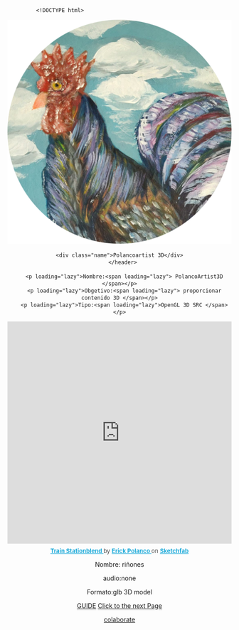              <!DOCTYPE html>
</html>
<html lang="en">
<head>
    <meta charset="UTF-8">
    <meta http-equiv="X-UA-Compatible" content="IE=edge">
    <meta name="viewport" content="width=device-width, initial-scale=1.0">
    <link rel="stylesheet" href="polancoartist.css">
    <link rel="stylesheet" href="View.scss">
    <link href="https://vjs.zencdn.net/7.15.4/video-js.css" rel="stylesheet" />
    <link rel="stylesheet" href="normalize.css"> 
    <script src="https://cdn.jsdelivr.net/npm/pace-js@latest/pace.min.js"></script>
    <link rel="stylesheet" href="https://cdn.jsdelivr.net/npm/pace-js@latest/pace-theme-default.min.css">
 
</head>
<body >

    
<header>
  

<!--este es tu contador-->
<a class="responsive-logo" href="https://www.instagram.com/polancoartist/?hl=es " target="_blank"><img src="polancoartistlogo.PNG" ></a>
<div class="statistics"></div>
<!--aqui empieza tu pagina-->
 
  <!--perfil--> 
  <div class="perfil"></div>
      <!--Nombre-->      

    <div class="name">Polancoartist 3D</div>
       </header> 

       <p loading="lazy">Nombre:<span loading="lazy"> PolancoArtist3D </span></p>
       <p loading="lazy">Obgetivo:<span loading="lazy"> proporcionar contenido 3D </span></p>
       <p loading="lazy">Tipo:<span loading="lazy">OpenGL 3D SRC </span></p>


<!--modelo t3D-->



<div class="sketchfab-embed-wrapper"> <iframe width="100%" height="500" title="Train Stationblend" frameborder="0" allowfullscreen mozallowfullscreen="true" webkitallowfullscreen="true" allow="autoplay; fullscreen; xr-spatial-tracking" xr-spatial-tracking execution-while-out-of-viewport execution-while-not-rendered web-share src="https://sketchfab.com/models/4b7a3ef969db484da07aac3feb964b80/embed"> </iframe> <p style="font-size: 13px; font-weight: normal; margin: 5px; color: #4A4A4A;"> <a href="https://sketchfab.com/3d-models/train-stationblend-4b7a3ef969db484da07aac3feb964b80?utm_medium=embed&utm_campaign=share-popup&utm_content=4b7a3ef969db484da07aac3feb964b80" target="_blank" style="font-weight: bold; color: #1CAAD9;"> Train Stationblend </a> by <a href="https://sketchfab.com/bizarrecartoon?utm_medium=embed&utm_campaign=share-popup&utm_content=4b7a3ef969db484da07aac3feb964b80" target="_blank" style="font-weight: bold; color: #1CAAD9;"> Erick Polanco </a> on <a href="https://sketchfab.com?utm_medium=embed&utm_campaign=share-popup&utm_content=4b7a3ef969db484da07aac3feb964b80" target="_blank" style="font-weight: bold; color: #1CAAD9;">Sketchfab</a></p></div>
<p loading="lazy">Nombre:<span loading="lazy"> riñones </span></p>
<p>audio:<span loading="lazy">none</span></p>
<p>Formato:<span loading="lazy">glb 3D model</span></p>

<!--Guide-->
<div class="responsive" loading="lazy">
  <a class="responsive-btn" href="https://erickpolancoh.github.io/Guide/">GUIDE</a>
  <a class="responsive-btn" href="https://erickpolancoh.github.io/Polan3Dvewer/">Click to the next Page</a>
</div>

<a class="btn" href="https://paypal.me/Erickpolanco77?country.x=DO&locale.x=es_XC">colaborate</a>



<!--Grid-->


 







<script src="polancoartists.js"></script>  


<script src="https://code.createjs.com/1.0.0/createjs.min.js "></script> 
 </body>
</html>

                     
                          
